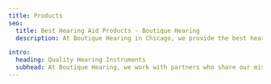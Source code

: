 ```yaml
---
title: Products
seo:
  title: Best Hearing Aid Products - Boutique Hearing
  description: At Boutique Hearing in Chicago, we provide the best hearing aid products and brands in the industry including Phonak, Resound and Widex.

intro:
  heading: Quality Hearing Instruments
  subhead: At Boutique Hearing, we work with partners who share our mission and values. For our clients we chose the most innovative, high-end hearing instruments to provide the best quality and performance for all lifestyles.
---
```

